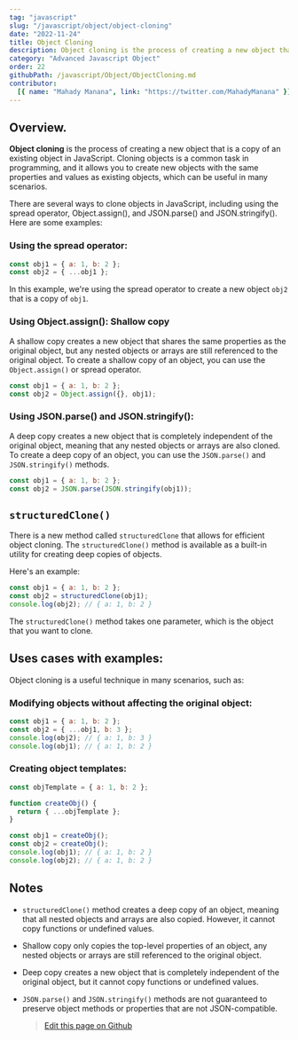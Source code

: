 ```yaml
---
tag: "javascript"
slug: "/javascript/object/object-cloning"
date: "2022-11-24"
title: Object Cloning
description: Object cloning is the process of creating a new object that is a copy of an existing object in JavaScript.
category: "Advanced Javascript Object"
order: 22
githubPath: /javascript/Object/ObjectCloning.md
contributor:
  [{ name: "Mahady Manana", link: "https://twitter.com/MahadyManana" }]
---
```


## Overview.

**Object cloning** is the process of creating a new object that is a copy of an existing object in JavaScript. Cloning objects is a common task in programming, and it allows you to create new objects with the same properties and values as existing objects, which can be useful in many scenarios.

There are several ways to clone objects in JavaScript, including using the spread operator, Object.assign(), and JSON.parse() and JSON.stringify(). Here are some examples:

### Using the spread operator:

```javascript
const obj1 = { a: 1, b: 2 };
const obj2 = { ...obj1 };
```

In this example, we're using the spread operator to create a new object `obj2` that is a copy of `obj1`.

### Using Object.assign(): Shallow copy

A shallow copy creates a new object that shares the same properties as the original object, but any nested objects or arrays are still referenced to the original object. To create a shallow copy of an object, you can use the `Object.assign()` or spread operator.

```javascript
const obj1 = { a: 1, b: 2 };
const obj2 = Object.assign({}, obj1);
```

### Using JSON.parse() and JSON.stringify():

A deep copy creates a new object that is completely independent of the original object, meaning that any nested objects or arrays are also cloned. To create a deep copy of an object, you can use the `JSON.parse()` and `JSON.stringify()` methods.

```javascript
const obj1 = { a: 1, b: 2 };
const obj2 = JSON.parse(JSON.stringify(obj1));
```

## `structuredClone()`

There is a new method called `structuredClone` that allows for efficient object cloning. The `structuredClone()` method is available as a built-in utility for creating deep copies of objects.

Here's an example:

```javascript
const obj1 = { a: 1, b: 2 };
const obj2 = structuredClone(obj1);
console.log(obj2); // { a: 1, b: 2 }
```

The `structuredClone()` method takes one parameter, which is the object that you want to clone.

## Uses cases with examples:

Object cloning is a useful technique in many scenarios, such as:

### Modifying objects without affecting the original object:

```javascript
const obj1 = { a: 1, b: 2 };
const obj2 = { ...obj1, b: 3 };
console.log(obj2); // { a: 1, b: 3 }
console.log(obj1); // { a: 1, b: 2 }
```

### Creating object templates:

```javascript
const objTemplate = { a: 1, b: 2 };

function createObj() {
  return { ...objTemplate };
}

const obj1 = createObj();
const obj2 = createObj();
console.log(obj1); // { a: 1, b: 2 }
console.log(obj2); // { a: 1, b: 2 }
```

## Notes

- `structuredClone()` method creates a deep copy of an object, meaning that all nested objects and arrays are also copied. However, it cannot copy functions or undefined values.
  
- Shallow copy only copies the top-level properties of an object, any nested objects or arrays are still referenced to the original object.
  
- Deep copy creates a new object that is completely independent of the original object, but it cannot copy functions or undefined values.
  
- `JSON.parse()` and `JSON.stringify()` methods are not guaranteed to preserve object methods or properties that are not JSON-compatible.

  > <a href="https://github.com/mahady-manana/betatuto-docs/tree/main/docs/javascript/Object/ObjectCloning.md}" target="_blank">Edit this page on Github</a>
